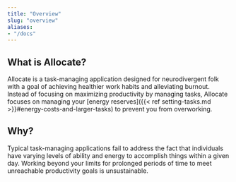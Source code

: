 ```yaml
---
title: "Overview"
slug: "overview"
aliases:
- "/docs"
---
```


## What is Allocate?

Allocate is a task-managing application designed for neurodivergent folk with a goal of achieving healthier work habits and alleviating burnout. Instead of focusing on maximizing productivity by managing tasks, Allocate focuses on managing your [energy reserves]({{< ref setting-tasks.md >}}#energy-costs-and-larger-tasks) to prevent you from overworking.

## Why?
Typical task-managing applications fail to address the fact that individuals have varying levels of ability and energy to accomplish things within a given day. Working beyond your limits for prolonged periods of time to meet unreachable productivity goals is unsustainable.


